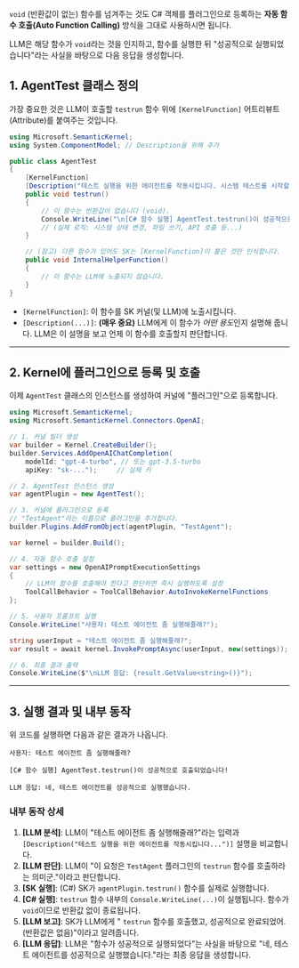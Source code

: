 `void` (반환값이 없는) 함수를 넘겨주는 것도 C\# 객체를 플러그인으로 등록하는 **자동 함수 호출(Auto Function Calling)** 방식을 그대로 사용하시면 됩니다.

LLM은 해당 함수가 `void`라는 것을 인지하고, 함수를 실행한 뒤 "성공적으로 실행되었습니다"라는 사실을 바탕으로 다음 응답을 생성합니다.

## 1\. AgentTest 클래스 정의

가장 중요한 것은 LLM이 호출할 `testrun` 함수 위에 `[KernelFunction]` 어트리뷰트(Attribute)를 붙여주는 것입니다.

```csharp
using Microsoft.SemanticKernel;
using System.ComponentModel; // Description을 위해 추가

public class AgentTest
{
    [KernelFunction]
    [Description("테스트 실행을 위한 에이전트를 작동시킵니다. 시스템 테스트를 시작할 때 호출됩니다.")]
    public void testrun()
    {
        // 이 함수는 반환값이 없습니다 (void).
        Console.WriteLine("\n[C# 함수 실행] AgentTest.testrun()이 성공적으로 호출되었습니다!");
        // (실제 로직: 시스템 상태 변경, 파일 쓰기, API 호출 등...)
    }

    // (참고) 다른 함수가 있어도 SK는 [KernelFunction]이 붙은 것만 인식합니다.
    public void InternalHelperFunction()
    {
        // 이 함수는 LLM에 노출되지 않습니다.
    }
}
```

  * `[KernelFunction]`: 이 함수를 SK 커널(및 LLM)에 노출시킵니다.
  * `[Description(...)]`: **(매우 중요)** LLM에게 이 함수가 *어떤 용도*인지 설명해 줍니다. LLM은 이 설명을 보고 언제 이 함수를 호출할지 판단합니다.

-----

## 2\. Kernel에 플러그인으로 등록 및 호출

이제 `AgentTest` 클래스의 인스턴스를 생성하여 커널에 "플러그인"으로 등록합니다.

```csharp
using Microsoft.SemanticKernel;
using Microsoft.SemanticKernel.Connectors.OpenAI;

// 1. 커널 빌더 생성
var builder = Kernel.CreateBuilder();
builder.Services.AddOpenAIChatCompletion(
    modelId: "gpt-4-turbo", // 또는 gpt-3.5-turbo
    apiKey: "sk-...");     // 실제 키

// 2. AgentTest 인스턴스 생성
var agentPlugin = new AgentTest();

// 3. 커널에 플러그인으로 등록
// "TestAgent"라는 이름으로 플러그인을 추가합니다.
builder.Plugins.AddFromObject(agentPlugin, "TestAgent");

var kernel = builder.Build();

// 4. 자동 함수 호출 설정
var settings = new OpenAIPromptExecutionSettings
{
    // LLM이 함수를 호출해야 한다고 판단하면 즉시 실행하도록 설정
    ToolCallBehavior = ToolCallBehavior.AutoInvokeKernelFunctions
};

// 5. 사용자 프롬프트 실행
Console.WriteLine("사용자: 테스트 에이전트 좀 실행해줄래?");

string userInput = "테스트 에이전트 좀 실행해줄래?";
var result = await kernel.InvokePromptAsync(userInput, new(settings));

// 6. 최종 결과 출력
Console.WriteLine($"\nLLM 응답: {result.GetValue<string>()}");
```

-----

## 3\. 실행 결과 및 내부 동작

위 코드를 실행하면 다음과 같은 결과가 나옵니다.

```
사용자: 테스트 에이전트 좀 실행해줄래?

[C# 함수 실행] AgentTest.testrun()이 성공적으로 호출되었습니다!

LLM 응답: 네, 테스트 에이전트를 성공적으로 실행했습니다.
```

### 내부 동작 상세

1.  **[LLM 분석]**: LLM이 "테스트 에이전트 좀 실행해줄래?"라는 입력과 `[Description("테스트 실행을 위한 에이전트를 작동시킵니다...")]` 설명을 비교합니다.
2.  **[LLM 판단]**: LLM이 "이 요청은 `TestAgent` 플러그인의 `testrun` 함수를 호출하라는 의미군."이라고 판단합니다.
3.  **[SK 실행]**: (C\#) SK가 `agentPlugin.testrun()` 함수를 실제로 실행합니다.
4.  **[C\# 실행]**: `testrun` 함수 내부의 `Console.WriteLine(...)`이 실행됩니다. 함수가 `void`이므로 반환값 없이 종료됩니다.
5.  **[LLM 보고]**: SK가 LLM에게 " `testrun` 함수를 호출했고, 성공적으로 완료되었어. (반환값은 없음)"이라고 알려줍니다.
6.  **[LLM 응답]**: LLM은 "함수가 성공적으로 실행되었다"는 사실을 바탕으로 "네, 테스트 에이전트를 성공적으로 실행했습니다."라는 최종 응답을 생성합니다.